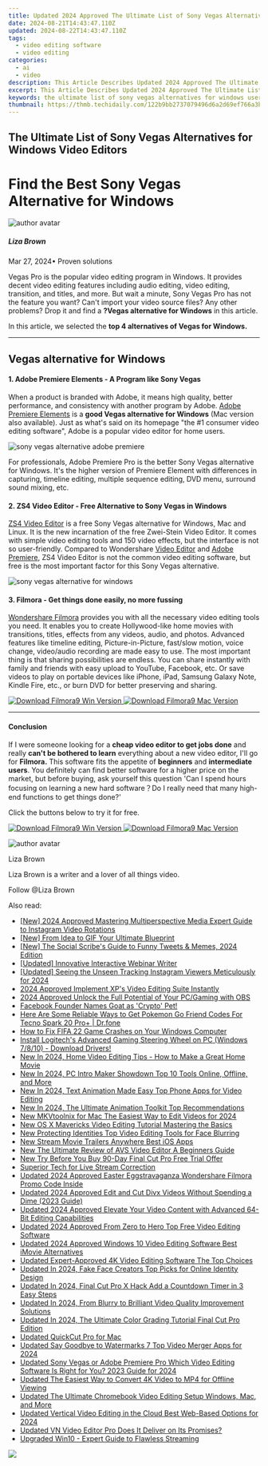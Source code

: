 ```yaml
---
title: Updated 2024 Approved The Ultimate List of Sony Vegas Alternatives for Windows Video Editors
date: 2024-08-21T14:43:47.110Z
updated: 2024-08-22T14:43:47.110Z
tags: 
  - video editing software
  - video editing
categories: 
  - ai
  - video
description: This Article Describes Updated 2024 Approved The Ultimate List of Sony Vegas Alternatives for Windows Video Editors
excerpt: This Article Describes Updated 2024 Approved The Ultimate List of Sony Vegas Alternatives for Windows Video Editors
keywords: the ultimate list of sony vegas alternatives for windows users,the ultimate list of sony vegas alternatives for windows video editors,the ultimate guide to sony vegas alternatives for windows,discover the ultimate sony vegas alternative for windows 10,the ultimate guide to sony vegas alternatives for windows 10,the search is over best sony vegas alternatives for windows video editors,ditch sony vegas explore the best video editing alternatives for windows
thumbnail: https://thmb.techidaily.com/122b9bb2737079496d6a2d69ef766a3b3b8a091bd4f5906c27990e96a64caabf.jpg
---
```


## The Ultimate List of Sony Vegas Alternatives for Windows Video Editors

# Find the Best Sony Vegas Alternative for Windows

![author avatar](https://lh5.googleusercontent.com/-AIMmjowaFs4/AAAAAAAAAAI/AAAAAAAAABc/Y5UmwDaI7HU/s250-c-k/photo.jpg)

##### Liza Brown

 Mar 27, 2024• Proven solutions

Vegas Pro is the popular video editing program in Windows. It provides decent video editing features including audio editing, video editing, transition, and titles, and more. But wait a minute, Sony Vegas Pro has not the feature you want? Can't import your video source files? Any other problems? Drop it and find a **?Vegas alternative for Windows** in this article.

In this article, we selected the **top 4 alternatives of Vegas for Windows.**

---

## Vegas alternative for Windows

#### 1\. Adobe Premiere Elements - A Program like Sony Vegas

When a product is branded with Adobe, it means high quality, better performance, and consistency with another program by Adobe. [Adobe Premiere Elements](https://www.adobe.com/products/premiere-elements.html) is a **good Vegas alternative for Windows** (Mac version also available). Just as what's said on its homepage "the #1 consumer video editing software", Adobe is a popular video editor for home users.

![sony vegas alternative adobe premiere](https://images.wondershare.com/filmora/article-images/adobe-premiere-elements-2021-interface.png)

For professionals, Adobe Premiere Pro is the better Sony Vegas alternative for Windows. It's the higher version of Premiere Element with differences in capturing, timeline editing, multiple sequence editing, DVD menu, surround sound mixing, etc.

#### 2\. ZS4 Video Editor - Free Alternative to Sony Vegas in Windows

[ZS4 Video Editor](http://www.zs4.net/news) is a free Sony Vegas alternative for Windows, Mac and Linux. It is the new incarnation of the free Zwei-Stein Video Editor. It comes with simple video editing tools and 150 video effects, but the interface is not so user-friendly. Compared to Wondershare [Video Editor](https://tools.techidaily.com/wondershare/filmora/download/) and [Adobe Premiere](https://www.adobe.com/products/premiere-elements.html), ZS4 Video Editor is not the common video editing software, but free is the most important factor for this Sony Vegas alternative.

![sony vegas alternative for windows](https://images.wondershare.com/topic/video-editing/zs4-video-editor-windows.jpg)

#### 3. Filmora - Get things done easily, no more fussing

[Wondershare Filmora](https://tools.techidaily.com/wondershare/filmora/download/) provides you with all the necessary video editing tools you need. It enables you to create Hollywood-like home movies with transitions, titles, effects from any videos, audio, and photos. Advanced features like timeline editing, Picture-in-Picture, fast/slow motion, voice change, video/audio recording are made easy to use. The most important thing is that sharing possibilities are endless. You can share instantly with family and friends with easy upload to YouTube, Facebook, etc. Or save videos to play on portable devices like iPhone, iPad, Samsung Galaxy Note, Kindle Fire, etc., or burn DVD for better preserving and sharing.

[![Download Filmora9 Win Version](https://images.wondershare.com/filmora/guide/download-btn-win.jpg) ](https://tools.techidaily.com/wondershare/filmora/download/) [![Download Filmora9 Mac Version](https://images.wondershare.com/filmora/guide/download-btn-mac.jpg) ](https://tools.techidaily.com/wondershare/filmora/download/)

---

#### Conclusion

If I were someone looking for a **cheap video editor to get jobs done** and really **can't be bothered to learn** everything about a new video editor, I'll go for **Filmora.** This software fits the appetite of **beginners** and **intermediate users**. You definitely can find better software for a higher price on the market, but before buying, ask yourself this question 'Can I spend hours focusing on learning a new hard software？Do I really need that many high-end functions to get things done?'

Click the buttons below to try it for free.

[![Download Filmora9 Win Version](https://images.wondershare.com/filmora/guide/download-btn-win.jpg) ](https://tools.techidaily.com/wondershare/filmora/download/) [![Download Filmora9 Mac Version](https://images.wondershare.com/filmora/guide/download-btn-mac.jpg) ](https://tools.techidaily.com/wondershare/filmora/download/)

![author avatar](https://lh5.googleusercontent.com/-AIMmjowaFs4/AAAAAAAAAAI/AAAAAAAAABc/Y5UmwDaI7HU/s250-c-k/photo.jpg)

Liza Brown

Liza Brown is a writer and a lover of all things video.

Follow @Liza Brown

<span class="atpl-alsoreadstyle">Also read:</span>
<div><ul>
<li><a href="https://instagram-clips.techidaily.com/new-2024-approved-mastering-multiperspective-media-expert-guide-to-instagram-video-rotations/"><u>[New] 2024 Approved  Mastering Multiperspective Media  Expert Guide to Instagram Video Rotations</u></a></li>
<li><a href="https://some-techniques.techidaily.com/new-from-idea-to-gif-your-ultimate-blueprint/"><u>[New] From Idea to GIF  Your Ultimate Blueprint</u></a></li>
<li><a href="https://twitter-videos.techidaily.com/new-the-social-scribes-guide-to-funny-tweets-and-memes-2024-edition/"><u>[New] The Social Scribe's Guide to Funny Tweets & Memes, 2024 Edition</u></a></li>
<li><a href="https://some-techniques.techidaily.com/updated-innovative-interactive-webinar-writer/"><u>[Updated] Innovative Interactive Webinar Writer</u></a></li>
<li><a href="https://instagram-videos.techidaily.com/updated-seeing-the-unseen-tracking-instagram-viewers-meticulously-for-2024/"><u>[Updated] Seeing the Unseen  Tracking Instagram Viewers Meticulously for 2024</u></a></li>
<li><a href="https://some-techniques.techidaily.com/2024-approved-implement-xps-video-editing-suite-instantly/"><u>2024 Approved  Implement XP's Video Editing Suite Instantly</u></a></li>
<li><a href="https://screen-mirroring-recording.techidaily.com/2024-approved-unlock-the-full-potential-of-your-pcgaming-with-obs/"><u>2024 Approved  Unlock the Full Potential of Your PC/Gaming with OBS</u></a></li>
<li><a href="https://facebook.techidaily.com/facebook-founder-names-goat-as-crypto-pet/"><u>Facebook Founder Names Goat as 'Crypto' Pet!</u></a></li>
<li><a href="https://pokemon-go-android.techidaily.com/here-are-some-reliable-ways-to-get-pokemon-go-friend-codes-for-tecno-spark-20-proplus-drfone-by-drfone-virtual-android/"><u>Here Are Some Reliable Ways to Get Pokemon Go Friend Codes For Tecno Spark 20 Pro+ | Dr.fone</u></a></li>
<li><a href="https://ai-driven-video-production.techidaily.com/how-to-fix-fifa-22-game-crashes-on-your-windows-computer/"><u>How to Fix FIFA 22 Game Crashes on Your Windows Computer</u></a></li>
<li><a href="https://hardware-updates.techidaily.com/1722978931692-install-logitechs-advanced-gaming-steering-wheel-on-pc-windows-7810-download-drivers/"><u>Install Logitech's Advanced Gaming Steering Wheel on PC (Windows 7/8/10) - Download Drivers!</u></a></li>
<li><a href="https://ai-driven-video-production.techidaily.com/new-in-2024-home-video-editing-tips-how-to-make-a-great-home-movie/"><u>New In 2024, Home Video Editing Tips - How to Make a Great Home Movie</u></a></li>
<li><a href="https://ai-driven-video-production.techidaily.com/new-in-2024-pc-intro-maker-showdown-top-10-tools-online-offline-and-more/"><u>New In 2024, PC Intro Maker Showdown Top 10 Tools Online, Offline, and More</u></a></li>
<li><a href="https://ai-driven-video-production.techidaily.com/new-in-2024-text-animation-made-easy-top-phone-apps-for-video-editing/"><u>New In 2024, Text Animation Made Easy Top Phone Apps for Video Editing</u></a></li>
<li><a href="https://ai-driven-video-production.techidaily.com/new-in-2024-the-ultimate-animation-toolkit-top-recommendations/"><u>New In 2024, The Ultimate Animation Toolkit Top Recommendations</u></a></li>
<li><a href="https://ai-driven-video-production.techidaily.com/new-mkvtoolnix-for-mac-the-easiest-way-to-edit-videos-for-2024/"><u>New MKVtoolnix for Mac The Easiest Way to Edit Videos for 2024</u></a></li>
<li><a href="https://ai-driven-video-production.techidaily.com/new-os-x-mavericks-video-editing-tutorial-mastering-the-basics/"><u>New OS X Mavericks Video Editing Tutorial Mastering the Basics</u></a></li>
<li><a href="https://ai-driven-video-production.techidaily.com/new-protecting-identities-top-video-editing-tools-for-face-blurring/"><u>New Protecting Identities Top Video Editing Tools for Face Blurring</u></a></li>
<li><a href="https://ai-driven-video-production.techidaily.com/new-stream-movie-trailers-anywhere-best-ios-apps/"><u>New Stream Movie Trailers Anywhere Best iOS Apps</u></a></li>
<li><a href="https://ai-driven-video-production.techidaily.com/new-the-ultimate-review-of-avs-video-editor-a-beginners-guide/"><u>New The Ultimate Review of AVS Video Editor A Beginners Guide</u></a></li>
<li><a href="https://ai-driven-video-production.techidaily.com/new-try-before-you-buy-90-day-final-cut-pro-free-trial-offer/"><u>New Try Before You Buy 90-Day Final Cut Pro Free Trial Offer</u></a></li>
<li><a href="https://data-wizards.techidaily.com/superior-tech-for-live-stream-correction/"><u>Superior Tech for Live Stream Correction</u></a></li>
<li><a href="https://ai-driven-video-production.techidaily.com/updated-2024-approved-easter-eggstravaganza-wondershare-filmora-promo-code-inside/"><u>Updated 2024 Approved Easter Eggstravaganza Wondershare Filmora Promo Code Inside</u></a></li>
<li><a href="https://ai-driven-video-production.techidaily.com/updated-2024-approved-edit-and-cut-divx-videos-without-spending-a-dime-2023-guide/"><u>Updated 2024 Approved Edit and Cut Divx Videos Without Spending a Dime (2023 Guide)</u></a></li>
<li><a href="https://ai-driven-video-production.techidaily.com/updated-2024-approved-elevate-your-video-content-with-advanced-64-bit-editing-capabilities/"><u>Updated 2024 Approved Elevate Your Video Content with Advanced 64-Bit Editing Capabilities</u></a></li>
<li><a href="https://ai-driven-video-production.techidaily.com/updated-2024-approved-from-zero-to-hero-top-free-video-editing-software/"><u>Updated 2024 Approved From Zero to Hero Top Free Video Editing Software</u></a></li>
<li><a href="https://ai-driven-video-production.techidaily.com/updated-2024-approved-windows-10-video-editing-software-best-imovie-alternatives/"><u>Updated 2024 Approved Windows 10 Video Editing Software Best iMovie Alternatives</u></a></li>
<li><a href="https://ai-driven-video-production.techidaily.com/updated-expert-approved-4k-video-editing-software-the-top-choices/"><u>Updated Expert-Approved 4K Video Editing Software The Top Choices</u></a></li>
<li><a href="https://ai-driven-video-production.techidaily.com/updated-in-2024-fake-face-creators-top-picks-for-online-identity-design/"><u>Updated In 2024, Fake Face Creators Top Picks for Online Identity Design</u></a></li>
<li><a href="https://ai-driven-video-production.techidaily.com/updated-in-2024-final-cut-pro-x-hack-add-a-countdown-timer-in-3-easy-steps/"><u>Updated In 2024, Final Cut Pro X Hack Add a Countdown Timer in 3 Easy Steps</u></a></li>
<li><a href="https://ai-driven-video-production.techidaily.com/updated-in-2024-from-blurry-to-brilliant-video-quality-improvement-solutions/"><u>Updated In 2024, From Blurry to Brilliant Video Quality Improvement Solutions</u></a></li>
<li><a href="https://ai-driven-video-production.techidaily.com/updated-in-2024-the-ultimate-color-grading-tutorial-final-cut-pro-edition/"><u>Updated In 2024, The Ultimate Color Grading Tutorial Final Cut Pro Edition</u></a></li>
<li><a href="https://ai-driven-video-production.techidaily.com/updated-quickcut-pro-for-mac/"><u>Updated QuickCut Pro for Mac</u></a></li>
<li><a href="https://ai-driven-video-production.techidaily.com/updated-say-goodbye-to-watermarks-7-top-video-merger-apps-for-2024/"><u>Updated Say Goodbye to Watermarks 7 Top Video Merger Apps for 2024</u></a></li>
<li><a href="https://ai-driven-video-production.techidaily.com/updated-sony-vegas-or-adobe-premiere-pro-which-video-editing-software-is-right-for-you-2023-guide-for-2024/"><u>Updated Sony Vegas or Adobe Premiere Pro Which Video Editing Software Is Right for You? 2023 Guide for 2024</u></a></li>
<li><a href="https://ai-driven-video-production.techidaily.com/updated-the-easiest-way-to-convert-4k-video-to-mp4-for-offline-viewing/"><u>Updated The Easiest Way to Convert 4K Video to MP4 for Offline Viewing</u></a></li>
<li><a href="https://ai-driven-video-production.techidaily.com/updated-the-ultimate-chromebook-video-editing-setup-windows-mac-and-more/"><u>Updated The Ultimate Chromebook Video Editing Setup Windows, Mac, and More</u></a></li>
<li><a href="https://ai-driven-video-production.techidaily.com/updated-vertical-video-editing-in-the-cloud-best-web-based-options-for-2024/"><u>Updated Vertical Video Editing in the Cloud Best Web-Based Options for 2024</u></a></li>
<li><a href="https://ai-driven-video-production.techidaily.com/updated-vn-video-editor-pro-does-it-deliver-on-its-promises/"><u>Updated VN Video Editor Pro Does It Deliver on Its Promises?</u></a></li>
<li><a href="https://graphic-issues.techidaily.com/upgraded-win10-expert-guide-to-flawless-streaming/"><u>Upgraded Win10 - Expert Guide to Flawless Streaming</u></a></li>
</ul></div>

<ins class="adsbygoogle"
      style="display:block"
      data-ad-client="ca-pub-7571918770474297"
      data-ad-slot="8358498916"
      data-ad-format="auto"
      data-full-width-responsive="true"></ins>
<!-- affiliate ads begin -->
<a href="https://shop.incomedia.eu/order/checkout.php?PRODS=14095146&QTY=1&AFFILIATE=108875&CART=1"><img src="https://secure.2checkout.com/images/merchant/8b6cc3ee5ec407721ce3bf5ff4c0f56b/PRO_BUY_728x90-EN.jpg" border="0"></a>
<!-- affiliate ads end -->